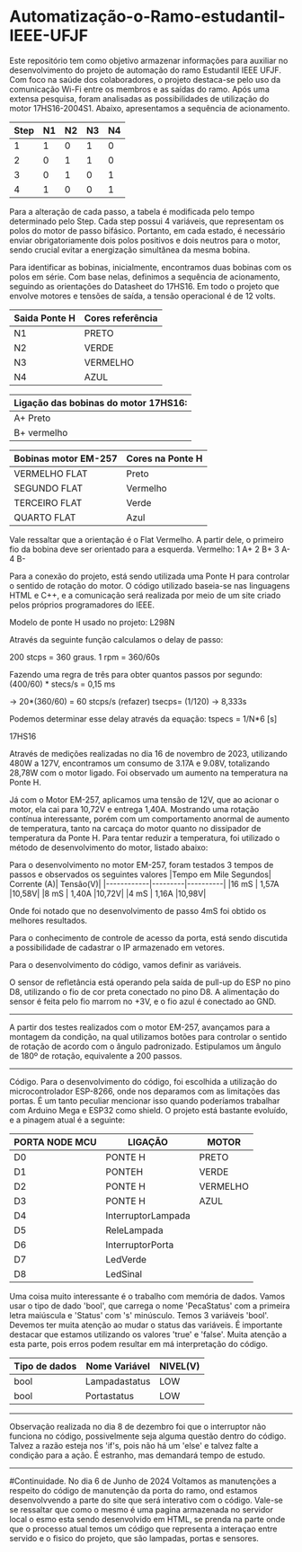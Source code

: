 # Automatização-o-Ramo-estudantil-IEEE-UFJF

  Este repositório tem como objetivo armazenar informações para auxiliar no desenvolvimento do projeto de automação do ramo Estudantil IEEE UFJF. Com foco na saúde dos colaboradores, o projeto destaca-se pelo uso da comunicação Wi-Fi entre os membros e as saídas do ramo. Após uma extensa pesquisa, foram analisadas as possibilidades de utilização do motor 17HS16-2004S1. Abaixo, apresentamos a sequência de acionamento.

|Step | N1| N2| N3| N4|
|-----|---|---|---|---|
|   1 |  1|  0|  1|  0|
|   2 |  0|  1|  1|  0|
|   3 |  0|  1|  0|  1|
|   4 |  1|  0|  0|  1|


  Para a alteração de cada passo, a tabela é modificada pelo tempo determinado pelo Step. Cada step possui 4 variáveis, que representam os polos do motor de passo bifásico. Portanto, em cada estado, é necessário enviar obrigatoriamente dois polos positivos e dois neutros para o motor, sendo crucial evitar a energização simultânea da mesma bobina.

Para identificar as bobinas, inicialmente, encontramos duas bobinas com os polos em série. Com base nelas, definimos a sequência de acionamento, seguindo as orientações do Datasheet do 17HS16. Em todo o projeto que envolve motores e tensões de saída, a tensão operacional é de 12 volts.
  
|Saida Ponte H |Cores referência |
|-------------|------------|
|N1 | PRETO |
|N2 | VERDE |
|N3 | VERMELHO| 
|N4 | AZUL|

|Ligação das bobinas do motor 17HS16:|
|---------------------------|
|A+ Preto | A- Verde|
|B+ vermelho| B- Azul|

|Bobinas motor EM-257| Cores na Ponte H|
|---------------------------------|----------|
|VERMELHO FLAT| Preto   | 
|SEGUNDO FLAT | Vermelho| 
|TERCEIRO FLAT | Verde|
|QUARTO FLAT| Azul|

Vale ressaltar que a orientação é o Flat Vermelho. A partir dele, o primeiro fio da bobina deve ser orientado para a esquerda. Vermelho:
1 A+
2 B+
3 A-
4 B-

  Para a conexão do projeto, está sendo utilizada uma Ponte H para controlar o sentido de rotação do motor. O código utilizado baseia-se nas linguagens HTML e C++, e a comunicação será realizada por meio de um site criado pelos próprios programadores do IEEE.

Modelo de ponte H usado no projeto:
L298N

Através da seguinte função calculamos o delay de passo:

200 stcps = 360 graus.
1 rpm = 360/60s

Fazendo uma regra de três para obter quantos passos por segundo:
(400/60) * stecs/s = 0,15 ms

 -> 20*(360/60) = 60 stcps/s (refazer)
tsecps= (1/120) -> 8,333s

Podemos determinar esse delay através da equação:
tspecs = 1/N*6 [s]

17HS16

Através de medições realizadas no dia 16 de novembro de 2023, utilizando 480W a 127V, encontramos um consumo de 3.17A e 9.08V, totalizando 28,78W com o motor ligado. Foi observado um aumento na temperatura na Ponte H.

Já com o Motor EM-257, aplicamos uma tensão de 12V, que ao acionar o motor, ela cai para 10,72V e entrega 1,40A. Mostrando uma rotação contínua interessante, porém com um comportamento anormal de aumento de temperatura, tanto na carcaça do motor quanto no dissipador de temperatura da Ponte H. Para tentar reduzir a temperatura, foi utilizado o método de desenvolvimento do motor, listado abaixo:

Para o desenvolvimento no motor EM-257, foram testados 3 tempos de passos e observados os seguintes valores
|Tempo em Mile Segundos| Corrente (A)| Tensão(V)|
|------------|---------|----------|
|16 mS | 1,57A |10,58V|
|8  mS | 1,40A |10,72V|
|4 mS  | 1,16A |10,98V|

Onde foi notado que no desenvolvimento de passo 4mS foi obtido os melhores resultados. 

Para o conhecimento de controle de acesso da porta, está sendo discutida a possibilidade de cadastrar o IP armazenado em vetores.

Para o desenvolvimento do código, vamos definir as variáveis.

O sensor de refletância está operando pela saída de pull-up do ESP no pino D8, utilizando o fio de cor preta conectado no pino D8. A alimentação do sensor é feita pelo fio marrom no +3V, e o fio azul é conectado ao GND.
_____________________________________________________________________________________
A partir dos testes realizados com o motor EM-257, avançamos para a montagem da condição, na qual utilizamos botões para controlar o sentido de rotação de acordo com o ângulo padronizado. Estipulamos um ângulo de 180º de rotação, equivalente a 200 passos.
_____________________________________________________________________________________

Código.
Para o desenvolvimento do código, foi escolhida a utilização do microcontrolador ESP-8266, onde nos deparamos com as limitações das portas. É um tanto peculiar mencionar isso quando poderíamos trabalhar com Arduino Mega e ESP32 como shield. O projeto está bastante evoluído, e a pinagem atual é a seguinte:

|PORTA NODE MCU|LIGAÇÃO|MOTOR|
|-------------|------------|---------|
|D0 | PONTE H |PRETO|
|D1 | PONTEH |VERDE|
|D2 | PONTE H|VERMELHO| 
|D3 | PONTE H|AZUL|
|D4 |InterruptorLampada | |
|D5 |ReleLampada | |
|D6 |InterruptorPorta | |
|D7 |LedVerde | |
|D8 |LedSinal | |


Uma coisa muito interessante é o trabalho com memória de dados. Vamos usar o tipo de dado 'bool', que carrega o nome 'PecaStatus' com a primeira letra maiúscula e 'Status' com 's' minúsculo. Temos 3 variáveis 'bool'. Devemos ter muita atenção ao mudar o status das variáveis. É importante destacar que estamos utilizando os valores 'true' e 'false'. Muita atenção a esta parte, pois erros podem resultar em má interpretação do código.

|Tipo de dados| Nome Variável| NIVEL(V)|
|------------|---------|----------|
|bool | Lampadastatus|LOW|
|bool | Portastatus |LOW|

_____________________________________________________________________________________
Observação realizada no dia 8 de dezembro foi que o interruptor não funciona no código, possivelmente seja alguma questão dentro do código. Talvez a razão esteja nos 'if's, pois não há um 'else' e talvez falte a condição para a ação. É estranho, mas demandará tempo de estudo.
_________________________________________________________________________________________

#Continuidade.
No dia 6 de Junho de 2024 Voltamos as manutenções a respeito do código de manutenção da porta do ramo, ond estamos desenvolvvendo a parte do site que será interativo com o código. Vale-se se ressaltar que como o mesmo é uma pagina armazenada no servidor local o esmo esta sendo desenvolvido em HTML, se prenda na parte onde que o processo atual temos um código que representa a interaçao entre servido e o fisico do projeto, que são lampadas, portas e sensores. 


